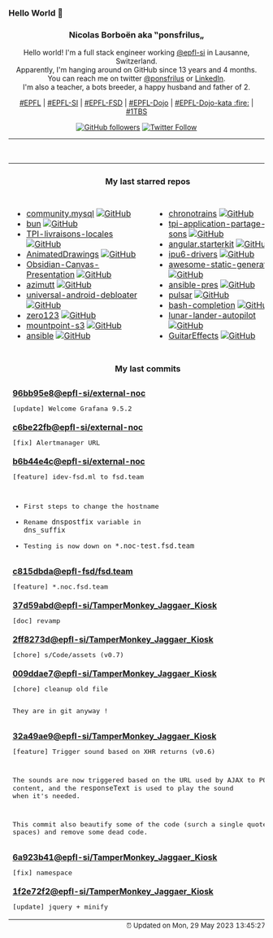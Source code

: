 ### Hello World 👋

<p align="center">
  <!-- use https://avatars.githubusercontent.com/u/176002?v=4 for your default github picture 
  <img src="https://raw.githubusercontent.com/ponsfrilus/ponsfrilus/master/img/ponsfrilus.png" title="Nicolas Borboën aka ‟ponsfrilus„" alt="Nicolas Borboën aka ‟ponsfrilus„" /> -->
  <h3 align="center">
    Nicolas Borboën aka ‟ponsfrilus„
  </h3>
  <p align="center">
    Hello world! I'm a full stack engineer working <a href="https://github.com/epfl-si">@epfl-si</a> in Lausanne, Switzerland.
    <br />Apparently, I'm hanging around on GitHub since 13 years and 4 months.
    <br />You can reach me on twitter <a href="https://twitter.com/ponsfrilus">@ponsfrilus</a> or <a href="http://linkedin.com/in/nicolasborboen">LinkedIn</a>.
    <br />I'm also a teacher, a bots breeder, a happy husband and father of 2.
  </p>
  <p align="center">
    <a href="https://www.epfl.ch">#EPFL</a> | 
    <a href="https://github.com/epfl-si/">#EPFL-SI</a> | 
    <a href="https://github.com/epfl-fsd">#EPFL-FSD</a> | 
    <a href="https://github.com/topics/epfl-dojo">#EPFL-Dojo</a> | 
    <a href="https://github.com/topics/epfl-dojo-kata">#EPFL-Dojo-kata :fire:</a> | 
    <a href="https://en.wikipedia.org/wiki/Indentation_style#Variant:_1TBS_(OTBS)">#1TBS</a>
  </p>
  <p align="center">
    <a href="https://github.com/ponsfrilus"><img alt="GitHub followers" src="https://img.shields.io/github/followers/ponsfrilus?label=Follow%20me%20on%20github&style=social"></a>
    <a href="https://twitter.com/ponsfrilus"><img alt="Twitter Follow" src="https://img.shields.io/twitter/follow/ponsfrilus?label=follow%20me%20on%20twitter&style=social"></a>
  </p>
  </p><hr><table align="center">
<tr>
<td colspan="2" align="center"><h4>My last starred repos</h4></td>
</tr>
<tr>
<td valign="top">
<ul>
<li>
<a href="https://github.com/ansible-collections/community.mysql" title="MySQL Ansible Collection" target="_blank">community.mysql</a>&nbsp;<a href="https://github.com/ansible-collections/community.mysql" title="MySQL Ansible Collection" target="_blank"><img src="https://img.shields.io/github/stars/ansible-collections/community.mysql?style=social" alt="GitHub"></a>
</li>
<li>
<a href="https://github.com/oven-sh/bun" title="Incredibly fast JavaScript runtime, bundler, test runner, and package manager – all in one" target="_blank">bun</a>&nbsp;<a href="https://github.com/oven-sh/bun" title="Incredibly fast JavaScript runtime, bundler, test runner, and package manager – all in one" target="_blank"><img src="https://img.shields.io/github/stars/oven-sh/bun?style=social" alt="GitHub"></a>
</li>
<li>
<a href="https://github.com/anthohn/TPI-livraisons-locales" title="null" target="_blank">TPI-livraisons-locales</a>&nbsp;<a href="https://github.com/anthohn/TPI-livraisons-locales" title="null" target="_blank"><img src="https://img.shields.io/github/stars/anthohn/TPI-livraisons-locales?style=social" alt="GitHub"></a>
</li>
<li>
<a href="https://github.com/facebookresearch/AnimatedDrawings" title="Code to accompany "A Method for Animating Children's Drawings of the Human Figure"" target="_blank">AnimatedDrawings</a>&nbsp;<a href="https://github.com/facebookresearch/AnimatedDrawings" title="Code to accompany "A Method for Animating Children's Drawings of the Human Figure"" target="_blank"><img src="https://img.shields.io/github/stars/facebookresearch/AnimatedDrawings?style=social" alt="GitHub"></a>
</li>
<li>
<a href="https://github.com/Quorafind/Obsidian-Canvas-Presentation" title="A plugin to help you display cards based on sequence. " target="_blank">Obsidian-Canvas-Presentation</a>&nbsp;<a href="https://github.com/Quorafind/Obsidian-Canvas-Presentation" title="A plugin to help you display cards based on sequence. " target="_blank"><img src="https://img.shields.io/github/stars/Quorafind/Obsidian-Canvas-Presentation?style=social" alt="GitHub"></a>
</li>
<li>
<a href="https://github.com/azimuttapp/azimutt" title="Next-Gen ERD: Design, Explore, Document and Analyze your database" target="_blank">azimutt</a>&nbsp;<a href="https://github.com/azimuttapp/azimutt" title="Next-Gen ERD: Design, Explore, Document and Analyze your database" target="_blank"><img src="https://img.shields.io/github/stars/azimuttapp/azimutt?style=social" alt="GitHub"></a>
</li>
<li>
<a href="https://github.com/0x192/universal-android-debloater" title="Cross-platform GUI written in Rust using ADB to debloat non-rooted android devices. Improve your privacy, the security and battery life of your device." target="_blank">universal-android-debloater</a>&nbsp;<a href="https://github.com/0x192/universal-android-debloater" title="Cross-platform GUI written in Rust using ADB to debloat non-rooted android devices. Improve your privacy, the security and battery life of your device." target="_blank"><img src="https://img.shields.io/github/stars/0x192/universal-android-debloater?style=social" alt="GitHub"></a>
</li>
<li>
<a href="https://github.com/cvlab-columbia/zero123" title="Zero-1-to-3: Zero-shot One Image to 3D Object: https://zero123.cs.columbia.edu/" target="_blank">zero123</a>&nbsp;<a href="https://github.com/cvlab-columbia/zero123" title="Zero-1-to-3: Zero-shot One Image to 3D Object: https://zero123.cs.columbia.edu/" target="_blank"><img src="https://img.shields.io/github/stars/cvlab-columbia/zero123?style=social" alt="GitHub"></a>
</li>
<li>
<a href="https://github.com/awslabs/mountpoint-s3" title="A simple, high-throughput file client for mounting an Amazon S3 bucket as a local file system." target="_blank">mountpoint-s3</a>&nbsp;<a href="https://github.com/awslabs/mountpoint-s3" title="A simple, high-throughput file client for mounting an Amazon S3 bucket as a local file system." target="_blank"><img src="https://img.shields.io/github/stars/awslabs/mountpoint-s3?style=social" alt="GitHub"></a>
</li>
<li>
<a href="https://github.com/prometheus-community/ansible" title="Ansible Collection for Prometheus" target="_blank">ansible</a>&nbsp;<a href="https://github.com/prometheus-community/ansible" title="Ansible Collection for Prometheus" target="_blank"><img src="https://img.shields.io/github/stars/prometheus-community/ansible?style=social" alt="GitHub"></a>
</li>
</ul>
<img width="450" height="1" /></td>
<td valign="top">
<ul>
<li>
<a href="https://github.com/benjamintd/chronotrains" title="Shortest times between train stations in Europe" target="_blank">chronotrains</a>&nbsp;<a href="https://github.com/benjamintd/chronotrains" title="Shortest times between train stations in Europe" target="_blank"><img src="https://img.shields.io/github/stars/benjamintd/chronotrains?style=social" alt="GitHub"></a>
</li>
<li>
<a href="https://github.com/Samfernande/tpi-application-partage-sons" title="null" target="_blank">tpi-application-partage-sons</a>&nbsp;<a href="https://github.com/Samfernande/tpi-application-partage-sons" title="null" target="_blank"><img src="https://img.shields.io/github/stars/Samfernande/tpi-application-partage-sons?style=social" alt="GitHub"></a>
</li>
<li>
<a href="https://github.com/epfl-si/angular.starterkit" title="Starter kit with Angular and Meteor" target="_blank">angular.starterkit</a>&nbsp;<a href="https://github.com/epfl-si/angular.starterkit" title="Starter kit with Angular and Meteor" target="_blank"><img src="https://img.shields.io/github/stars/epfl-si/angular.starterkit?style=social" alt="GitHub"></a>
</li>
<li>
<a href="https://github.com/intel/ipu6-drivers" title="null" target="_blank">ipu6-drivers</a>&nbsp;<a href="https://github.com/intel/ipu6-drivers" title="null" target="_blank"><img src="https://img.shields.io/github/stars/intel/ipu6-drivers?style=social" alt="GitHub"></a>
</li>
<li>
<a href="https://github.com/myles/awesome-static-generators" title="A curated list of static web site generators." target="_blank">awesome-static-generators</a>&nbsp;<a href="https://github.com/myles/awesome-static-generators" title="A curated list of static web site generators." target="_blank"><img src="https://img.shields.io/github/stars/myles/awesome-static-generators?style=social" alt="GitHub"></a>
</li>
<li>
<a href="https://github.com/epfl-si/ansible-pres" title="Présentation Ansible (IAM-MD)" target="_blank">ansible-pres</a>&nbsp;<a href="https://github.com/epfl-si/ansible-pres" title="Présentation Ansible (IAM-MD)" target="_blank"><img src="https://img.shields.io/github/stars/epfl-si/ansible-pres?style=social" alt="GitHub"></a>
</li>
<li>
<a href="https://github.com/pulsar-edit/pulsar" title="A Community-led Hyper-Hackable Text Editor" target="_blank">pulsar</a>&nbsp;<a href="https://github.com/pulsar-edit/pulsar" title="A Community-led Hyper-Hackable Text Editor" target="_blank"><img src="https://img.shields.io/github/stars/pulsar-edit/pulsar?style=social" alt="GitHub"></a>
</li>
<li>
<a href="https://github.com/scop/bash-completion" title="Programmable completion functions for bash" target="_blank">bash-completion</a>&nbsp;<a href="https://github.com/scop/bash-completion" title="Programmable completion functions for bash" target="_blank"><img src="https://img.shields.io/github/stars/scop/bash-completion?style=social" alt="GitHub"></a>
</li>
<li>
<a href="https://github.com/szhu/lunar-lander-autopilot" title="A fork of ehmorris/lunar-lander with an autopilot!" target="_blank">lunar-lander-autopilot</a>&nbsp;<a href="https://github.com/szhu/lunar-lander-autopilot" title="A fork of ehmorris/lunar-lander with an autopilot!" target="_blank"><img src="https://img.shields.io/github/stars/szhu/lunar-lander-autopilot?style=social" alt="GitHub"></a>
</li>
<li>
<a href="https://github.com/Quinny/GuitarEffects" title="A low latency guitar effects processor suitable for running on a raspberry pi" target="_blank">GuitarEffects</a>&nbsp;<a href="https://github.com/Quinny/GuitarEffects" title="A low latency guitar effects processor suitable for running on a raspberry pi" target="_blank"><img src="https://img.shields.io/github/stars/Quinny/GuitarEffects?style=social" alt="GitHub"></a>
</li>
</ul>
<img width="450" height="1" /></td>
</tr>
<tr>
<td colspan="2" align="center"><h4>My last commits</h4></td>
</tr>
<tr>
        <td colspan="2">
          <div><strong><a href="https://api.github.com/repos/epfl-si/external-noc/commits/96bb95e892ecf0ce5282991136e0cebaf666a657" title="2023-05-26T18:57:02.000+02:00" target="_blank">96bb95e8</a><a href="https://github.com/epfl-si">@epfl-si</a><a href="https://github.com/epfl-si/external-noc" title="External Network Operations Center for EPFL SI ISAS-FSD">/external-noc</a></strong></div>
          <pre>[update] Welcome Grafana 9.5.2</pre>
        </td>
        </tr><tr>
        <td colspan="2">
          <div><strong><a href="https://api.github.com/repos/epfl-si/external-noc/commits/c6be22fb8562e52c797a9297865cde2f546af71a" title="2023-05-26T18:25:03.000+02:00" target="_blank">c6be22fb</a><a href="https://github.com/epfl-si">@epfl-si</a><a href="https://github.com/epfl-si/external-noc" title="External Network Operations Center for EPFL SI ISAS-FSD">/external-noc</a></strong></div>
          <pre>[fix] Alertmanager URL</pre>
        </td>
        </tr><tr>
        <td colspan="2">
          <div><strong><a href="https://api.github.com/repos/epfl-si/external-noc/commits/b6b44e4c3cff9cc898ef151f4a5f290bbf388d17" title="2023-05-26T17:47:15.000+02:00" target="_blank">b6b44e4c</a><a href="https://github.com/epfl-si">@epfl-si</a><a href="https://github.com/epfl-si/external-noc" title="External Network Operations Center for EPFL SI ISAS-FSD">/external-noc</a></strong></div>
          <pre>[feature] idev-fsd.ml to fsd.team

* First steps to change the hostname
* Rename `dnspostfix` variable in `dns_suffix`
* Testing is now down on `*.noc-test.fsd.team`</pre>
        </td>
        </tr><tr>
        <td colspan="2">
          <div><strong><a href="https://api.github.com/repos/epfl-fsd/fsd.team/commits/c815dbda967691f8c5d9341e86532682efdddeff" title="2023-05-26T17:43:00.000+02:00" target="_blank">c815dbda</a><a href="https://github.com/epfl-fsd">@epfl-fsd</a><a href="https://github.com/epfl-fsd/fsd.team" title="null">/fsd.team</a></strong></div>
          <pre>[feature] *.noc.fsd.team</pre>
        </td>
        </tr><tr>
        <td colspan="2">
          <div><strong><a href="https://api.github.com/repos/epfl-si/TamperMonkey_Jaggaer_Kiosk/commits/37d59abdbef919a1fa4546a07af780c1ec1a47dc" title="2023-05-25T19:27:51.000+02:00" target="_blank">37d59abd</a><a href="https://github.com/epfl-si">@epfl-si</a><a href="https://github.com/epfl-si/TamperMonkey_Jaggaer_Kiosk" title="A userscript for Jaggaer Kiosk at EPFL">/TamperMonkey_Jaggaer_Kiosk</a></strong></div>
          <pre>[doc] revamp</pre>
        </td>
        </tr><tr>
        <td colspan="2">
          <div><strong><a href="https://api.github.com/repos/epfl-si/TamperMonkey_Jaggaer_Kiosk/commits/2ff8273ddc97a0df4b219cd151d2111cea3bf2f5" title="2023-05-25T19:05:04.000+02:00" target="_blank">2ff8273d</a><a href="https://github.com/epfl-si">@epfl-si</a><a href="https://github.com/epfl-si/TamperMonkey_Jaggaer_Kiosk" title="A userscript for Jaggaer Kiosk at EPFL">/TamperMonkey_Jaggaer_Kiosk</a></strong></div>
          <pre>[chore] s/Code/assets (v0.7)</pre>
        </td>
        </tr><tr>
        <td colspan="2">
          <div><strong><a href="https://api.github.com/repos/epfl-si/TamperMonkey_Jaggaer_Kiosk/commits/009ddae71a55579e0d590f8b598ce01ecd29ad06" title="2023-05-25T19:03:34.000+02:00" target="_blank">009ddae7</a><a href="https://github.com/epfl-si">@epfl-si</a><a href="https://github.com/epfl-si/TamperMonkey_Jaggaer_Kiosk" title="A userscript for Jaggaer Kiosk at EPFL">/TamperMonkey_Jaggaer_Kiosk</a></strong></div>
          <pre>[chore] cleanup old file

They are in git anyway !</pre>
        </td>
        </tr><tr>
        <td colspan="2">
          <div><strong><a href="https://api.github.com/repos/epfl-si/TamperMonkey_Jaggaer_Kiosk/commits/32a49ae9836a11a5a287141a1b3d5370f28022a7" title="2023-05-25T18:55:33.000+02:00" target="_blank">32a49ae9</a><a href="https://github.com/epfl-si">@epfl-si</a><a href="https://github.com/epfl-si/TamperMonkey_Jaggaer_Kiosk" title="A userscript for Jaggaer Kiosk at EPFL">/TamperMonkey_Jaggaer_Kiosk</a></strong></div>
          <pre>[feature] Trigger sound based on XHR returns (v0.6)

The sounds are now triggered based on the URL used by AJAX to POST 
content, and the `responseText` is used to play the sound when it's 
needed.

This commit also beautify some of the code (surch a single quote and 
spaces) and remove some dead code.</pre>
        </td>
        </tr><tr>
        <td colspan="2">
          <div><strong><a href="https://api.github.com/repos/epfl-si/TamperMonkey_Jaggaer_Kiosk/commits/6a923b4123160f0a95ebdb4de59e1e508a3d3002" title="2023-05-25T18:43:07.000+02:00" target="_blank">6a923b41</a><a href="https://github.com/epfl-si">@epfl-si</a><a href="https://github.com/epfl-si/TamperMonkey_Jaggaer_Kiosk" title="A userscript for Jaggaer Kiosk at EPFL">/TamperMonkey_Jaggaer_Kiosk</a></strong></div>
          <pre>[fix] namespace</pre>
        </td>
        </tr><tr>
        <td colspan="2">
          <div><strong><a href="https://api.github.com/repos/epfl-si/TamperMonkey_Jaggaer_Kiosk/commits/1f2e72f2ccf56c947ecab39061ca722a21654361" title="2023-05-25T18:42:54.000+02:00" target="_blank">1f2e72f2</a><a href="https://github.com/epfl-si">@epfl-si</a><a href="https://github.com/epfl-si/TamperMonkey_Jaggaer_Kiosk" title="A userscript for Jaggaer Kiosk at EPFL">/TamperMonkey_Jaggaer_Kiosk</a></strong></div>
          <pre>[update] jquery + minify</pre>
        </td>
        </tr><tfoot>
<tr>
<td colspan="2" align="right">
<img width="900" height="1" />
<small>⏰ Updated on Mon, 29 May 2023 13:45:27 GMT</small>
</td>
</tr>
</tfoot>
<br />
</table>
